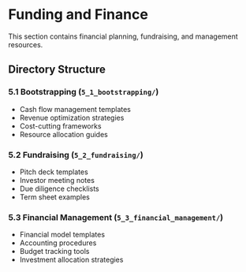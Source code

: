 # Funding and Finance

This section contains financial planning, fundraising, and management resources.

## Directory Structure

### 5.1 Bootstrapping (`5_1_bootstrapping/`)
- Cash flow management templates
- Revenue optimization strategies
- Cost-cutting frameworks
- Resource allocation guides

### 5.2 Fundraising (`5_2_fundraising/`)
- Pitch deck templates
- Investor meeting notes
- Due diligence checklists
- Term sheet examples

### 5.3 Financial Management (`5_3_financial_management/`)
- Financial model templates
- Accounting procedures
- Budget tracking tools
- Investment allocation strategies 